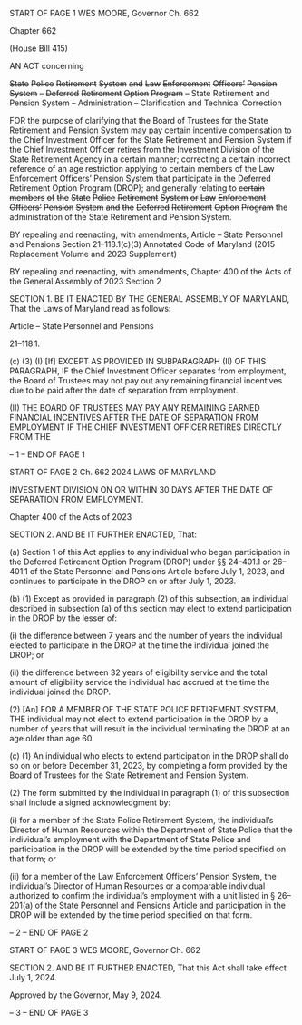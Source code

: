 START OF PAGE 1
WES MOORE, Governor Ch. 662

Chapter 662

(House Bill 415)

AN ACT concerning

~~State~~ ~~Police~~ ~~Retirement~~ ~~System~~ ~~and~~ ~~Law~~ ~~Enforcement~~ ~~Officers’~~ ~~Pension~~ ~~System~~
~~–~~ ~~Deferred~~ ~~Retirement~~ ~~Option~~ ~~Program~~ ~~–~~ State Retirement and Pension System
– Administration – Clarification and Technical Correction

FOR the purpose of clarifying that the Board of Trustees for the State Retirement and
Pension System may pay certain incentive compensation to the Chief Investment
Officer for the State Retirement and Pension System if the Chief Investment Officer
retires from the Investment Division of the State Retirement Agency in a certain
manner; correcting a certain incorrect reference of an age restriction applying to
certain members of the Law Enforcement Officers’ Pension System that participate
in the Deferred Retirement Option Program (DROP); and generally relating to
~~certain~~ ~~members~~ ~~of~~ ~~the~~ ~~State~~ ~~Police~~ ~~Retirement~~ ~~System~~ ~~or~~ ~~Law~~ ~~Enforcement~~ ~~Officers’~~
~~Pension~~ ~~System~~ ~~and~~ ~~the~~ ~~Deferred~~ ~~Retirement~~ ~~Option~~ ~~Program~~ the administration of
the State Retirement and Pension System.

BY repealing and reenacting, with amendments,
Article – State Personnel and Pensions
Section 21–118.1(c)(3)
Annotated Code of Maryland
(2015 Replacement Volume and 2023 Supplement)

BY repealing and reenacting, with amendments,
Chapter 400 of the Acts of the General Assembly of 2023
Section 2

SECTION 1. BE IT ENACTED BY THE GENERAL ASSEMBLY OF MARYLAND,
That the Laws of Maryland read as follows:

Article – State Personnel and Pensions

21–118.1.

(c) (3) (I) [If] EXCEPT AS PROVIDED IN SUBPARAGRAPH (II) OF THIS
PARAGRAPH, IF the Chief Investment Officer separates from employment, the Board of
Trustees may not pay out any remaining financial incentives due to be paid after the date
of separation from employment.

(II) THE BOARD OF TRUSTEES MAY PAY ANY REMAINING
EARNED FINANCIAL INCENTIVES AFTER THE DATE OF SEPARATION FROM
EMPLOYMENT IF THE CHIEF INVESTMENT OFFICER RETIRES DIRECTLY FROM THE

– 1 –
END OF PAGE 1

START OF PAGE 2
Ch. 662 2024 LAWS OF MARYLAND

INVESTMENT DIVISION ON OR WITHIN 30 DAYS AFTER THE DATE OF SEPARATION
FROM EMPLOYMENT.

Chapter 400 of the Acts of 2023

SECTION 2. AND BE IT FURTHER ENACTED, That:

(a) Section 1 of this Act applies to any individual who began participation in the
Deferred Retirement Option Program (DROP) under §§ 24–401.1 or 26–401.1 of the State
Personnel and Pensions Article before July 1, 2023, and continues to participate in the
DROP on or after July 1, 2023.

(b) (1) Except as provided in paragraph (2) of this subsection, an individual
described in subsection (a) of this section may elect to extend participation in the DROP by
the lesser of:

(i) the difference between 7 years and the number of years the
individual elected to participate in the DROP at the time the individual joined the DROP;
or

(ii) the difference between 32 years of eligibility service and the total
amount of eligibility service the individual had accrued at the time the individual joined
the DROP.

(2) [An] FOR A MEMBER OF THE STATE POLICE RETIREMENT
SYSTEM, THE individual may not elect to extend participation in the DROP by a number
of years that will result in the individual terminating the DROP at an age older than age
60.

(c) (1) An individual who elects to extend participation in the DROP shall do
so on or before December 31, 2023, by completing a form provided by the Board of Trustees
for the State Retirement and Pension System.

(2) The form submitted by the individual in paragraph (1) of this
subsection shall include a signed acknowledgment by:

(i) for a member of the State Police Retirement System, the
individual’s Director of Human Resources within the Department of State Police that the
individual’s employment with the Department of State Police and participation in the
DROP will be extended by the time period specified on that form; or

(ii) for a member of the Law Enforcement Officers’ Pension System,
the individual’s Director of Human Resources or a comparable individual authorized to
confirm the individual’s employment with a unit listed in § 26–201(a) of the State Personnel
and Pensions Article and participation in the DROP will be extended by the time period
specified on that form.

– 2 –
END OF PAGE 2

START OF PAGE 3
WES MOORE, Governor Ch. 662

SECTION 2. AND BE IT FURTHER ENACTED, That this Act shall take effect July
1, 2024.

Approved by the Governor, May 9, 2024.

– 3 –
END OF PAGE 3